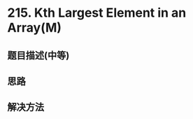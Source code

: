 # 215. Kth Largest Element in an Array(M)

[]()

## 题目描述(中等)


## 思路


## 解决方法

### 


```java


```